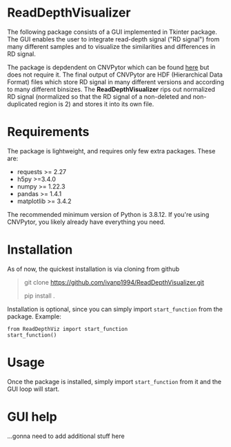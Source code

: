# ReadDepthVisualizer
The following package consists of a GUI implemented in Tkinter package.
The GUI enables the user to integrate read-depth signal ("RD signal") from many different samples and to visualize the similarities and 
differences in RD signal.

The package is depdendent on CNVPytor which can be found [here](https://github.com/abyzovlab/CNVpytor.git) but does not require it.
The final output of CNVPytor are HDF (Hierarchical Data Format) files which store RD signal in many different versions and according to many different binsizes.
The **ReadDepthVisualizer** rips out normalized RD signal (normalized so that the RD signal of a non-deleted and non-duplicated region is 2) and stores it into 
its own file. 

# Requirements
The package is lightweight, and requires only few extra packages. These are:
* requests >= 2.27
* h5py >=3.4.0
* numpy >= 1.22.3
* pandas >= 1.4.1
* matplotlib >= 3.4.2


The recommended minimum version of Python is 3.8.12.
If you're using CNVPytor, you likely already have everything you need.

# Installation
As of now, the quickest installation is via cloning from github
> git clone https://github.com/ivanp1994/ReadDepthVisualizer.git
> 
> pip install .

Installation is optional, since you can simply import `start_function` from the package.
Example:
```
from ReadDepthViz import start_function
start_function()
```
# Usage
Once the package is installed, simply import `start_function` from it and the GUI loop will start.

# GUI help
...gonna need to add additional stuff here
